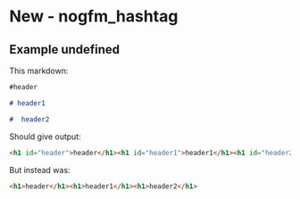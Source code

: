 # New - nogfm_hashtag

## Example undefined

This markdown:

````````````markdown
#header

# header1

#  header2

````````````

Should give output:

````````````html
<h1 id="header">header</h1><h1 id="header1">header1</h1><h1 id="header2">header2</h1>
````````````

But instead was:

````````````html
<h1>header</h1><h1>header1</h1><h1>header2</h1>
````````````
